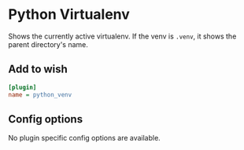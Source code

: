 # Python Virtualenv

Shows the currently active virtualenv. If the venv is `.venv`, it shows the parent directory's name.

## Add to wish

```ini
[plugin]
name = python_venv
```

## Config options

No plugin specific config options are available.
